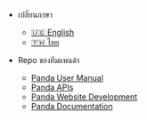 * เปลี่ยนภาษา
	* [🇺🇸 English](/)
	* [🇹🇭 ไทย](/th/)

* Repo ของทีมแพนด้า

  * [Panda User Manual](https://github.com/itforge-eros/panda-user-manual)
  * [Panda APIs](https://github.com/itforge-eros/panda-api)
  * [Panda Website Development](https://github.com/itforge-eros/panda-website)
  * [Panda Documentation](https://github.com/itforge-eros/panda-docs)
